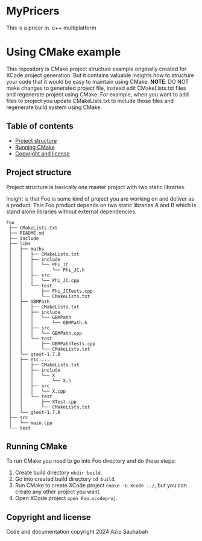 # MyPricers
This is a pricer in. c++ multiplatform

# Using CMake example

This repository is CMake project structure example originally created for XCode project generation.
But it contains valuable insights how to structure your code that it would be easy to maintain using CMake.
**NOTE**: 
DO NOT make changes to generated project file, instead edit CMakeLists.txt files and regenerate project using CMake.
For example, when you want to add files to project you update CMakeLists.txt to include those files and regenerate build system using CMake.


## Table of contents
- [Project structure](#project-structure)
- [Running CMake](#running-cmake)
- [Copyright and license](#copyright-and-license)

## Project structure

Project structure is basically one master project with two static libraries.

Insight is that Foo is some kind of project you are working on and deliver as a product.
This Foo product depends on two static libraries A and B which is stand alone libraries without external dependencies.

```
Foo
 ├── CMakeLists.txt
 ├── README.md
 ├── include
 ├── libs
 │   ├── maths
 │   │   ├── CMakeLists.txt
 │   │   ├── include
 │   │   │   └── Phi_JC
 │   │   │       └── Phi_JC.h
 │   │   ├── src
 │   │   │   └── Phi_JC.cpp
 │   │   └── test
 │   │       ├── Phi_JCTests.cpp
 │   │       └── CMakeLists.txt
 │   ├── GBMPath
 │   │   ├── CMakeLists.txt
 │   │   ├── include
 │   │   │   └── GBMPath
 │   │   │       └── GBMPath.h
 │   │   ├── src
 │   │   │   └── GBMPath.cpp
 │   │   └── test
 │   │       ├── GBMPathTests.cpp
 │   │       └── CMakeLists.txt
 │   └── gtest-1.7.0
 │   ├── etc....
 │   │   ├── CMakeLists.txt
 │   │   ├── include
 │   │   │   └── X
 │   │   │       └── X.h
 │   │   ├── src
 │   │   │   └── X.cpp
 │   │   └── test
 │   │       ├── XTest.cpp
 │   │       └── CMakeLists.txt
 │   └── gtest-1.7.0
 ├── src
 │   └── main.cpp
 └── test
```

## Running CMake

To run CMake you need to go into Foo directory and do these steps:

1. Create build directory `mkdir build`.
2. Go into created build directory `cd build`.
3. Run CMake to create XCode project `cmake -G Xcode ../`, but you can create any other project you want.
4. Open XCode project `open Foo.xcodeproj`.

## Copyright and license

Code and documentation copyright 2024 Azip Sauhabah
